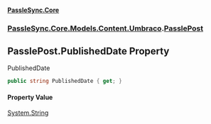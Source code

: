 #### [PassleSync.Core](index.md 'index')
### [PassleSync.Core.Models.Content.Umbraco](PassleSync.Core.Models.Content.Umbraco.md 'PassleSync.Core.Models.Content.Umbraco').[PasslePost](PassleSync.Core.Models.Content.Umbraco.PasslePost.md 'PassleSync.Core.Models.Content.Umbraco.PasslePost')

## PasslePost.PublishedDate Property

PublishedDate

```csharp
public string PublishedDate { get; }
```

#### Property Value
[System.String](https://docs.microsoft.com/en-us/dotnet/api/System.String 'System.String')